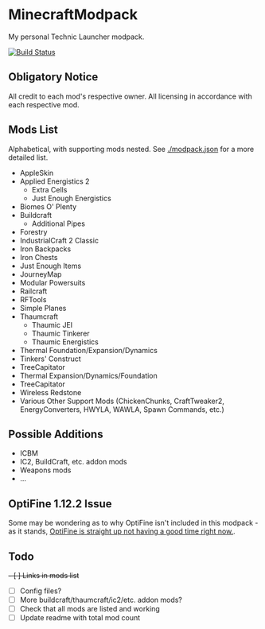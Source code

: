# MinecraftModpack
My personal Technic Launcher modpack. 

[![Build Status](https://travis-ci.com/JLefebvre55/MinecraftModpack.svg?branch=master)](https://travis-ci.com/JLefebvre55/MinecraftModpack)

## Obligatory Notice

All credit to each mod's respective owner. All licensing in accordance with each respective mod.

## Mods List

Alphabetical, with supporting mods nested. See [./modpack.json](./modpack.json) for a more detailed list.

- AppleSkin
- Applied Energistics 2
  - Extra Cells
  - Just Enough Energistics
- Biomes O' Plenty
- Buildcraft
  - Additional Pipes
- Forestry
- IndustrialCraft 2 Classic
- Iron Backpacks
- Iron Chests
- Just Enough Items
- JourneyMap
- Modular Powersuits
- Railcraft
- RFTools
- Simple Planes
- Thaumcraft
  - Thaumic JEI
  - Thaumic Tinkerer
  - Thaumic Energistics
- Thermal Foundation/Expansion/Dynamics
- Tinkers' Construct
- TreeCapitator
- Thermal Expansion/Dynamics/Foundation
- TreeCapitator
- Wireless Redstone
- Various Other Support Mods (ChickenChunks, CraftTweaker2, EnergyConverters, HWYLA, WAWLA, Spawn Commands, etc.)

## Possible Additions

- ICBM
- IC2, BuildCraft, etc. addon mods
- Weapons mods
- ...

## OptiFine 1.12.2 Issue

Some may be wondering as to why OptiFine isn't included in this modpack - as it stands, [OptiFine is straight up not having a good time right now.](https://github.com/JLefebvre55/MinecraftModpack/issues/1).

## Todo

~~- [ ] Links in mods list~~
- [ ] Config files?
- [ ] More buildcraft/thaumcraft/ic2/etc. addon mods?
- [ ] Check that all mods are listed and working
- [ ] Update readme with total mod count
